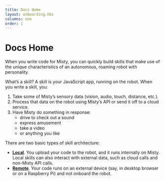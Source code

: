 ```yaml
---
title: Docs Home
layout: onboarding.hbs
columns: one
order: 1
---
```


<h1>Docs Home</h1>

When you write code for Misty, you can quickly build skills that make use of the unique characteristics of an autonomous, roaming robot with personality.

What’s a skill? A skill is your JavaScript app, running on the robot. When you write a skill, you:
1. Take some of Misty’s sensory data (vision, audio, touch, distance, etc.).
2. Process that data on the robot using Misty’s API or send it off to a cloud service.
3. Have Misty do something in response:
   * drive to check out a sound
   * express amusement
   * take a video
   * or anything you like

There are two basic types of skill architecture:
* [**Local**](./coding/using-local-skills/architecture). You upload your code to the robot, and it runs internally on Misty. Local skills can also interact with external data, such as cloud calls and non-Misty API calls.
* [**Remote**](./coding/using-remote-commands/architecture). Your code runs on an external device (say, in desktop browser or on a Raspberry Pi) and not onboard the robot. 
